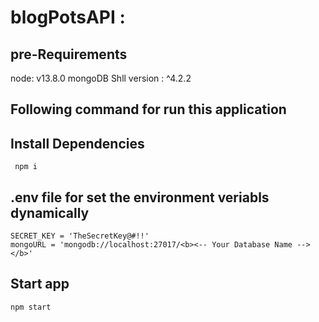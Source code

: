 # blogPotsAPI : 

## pre-Requirements
node: v13.8.0
mongoDB Shll version : ^4.2.2	

## Following command for run this application 

## Install Dependencies
```node 
 npm i 
```

## .env file for set the environment veriabls dynamically
```node 
SECRET_KEY = 'TheSecretKey@#!!'
mongoURL = 'mongodb://localhost:27017/<b><-- Your Database Name --></b>'
```

## Start app
```bash
npm start
```